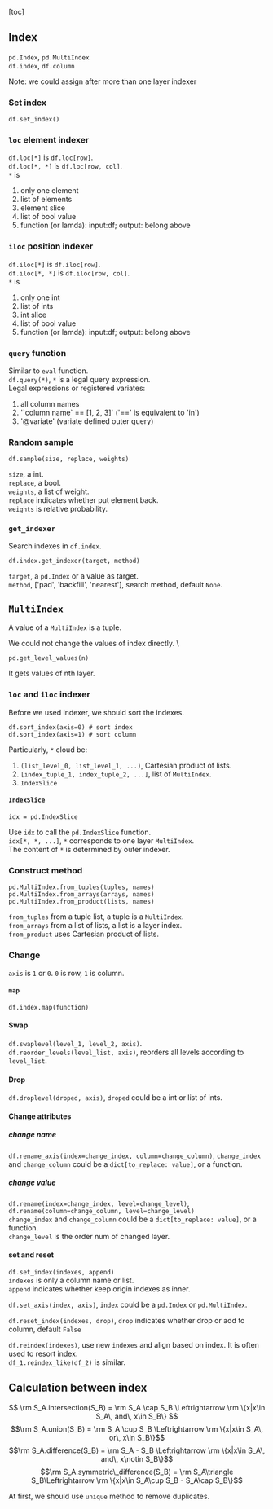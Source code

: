 [toc]

## Index
`pd.Index`, `pd.MultiIndex`\
`df.index`, `df.column`

Note: we could assign after more than one layer indexer

### Set index
`df.set_index()`

### `loc` element indexer

`df.loc[*]` is `df.loc[row]`. \
`df.loc[*, *]` is `df.loc[row, col]`.\
`*` is 
1. only one element
2. list of elements
3. element slice
4. list of bool value
5. function (or lamda): input:df; output: belong above

### `iloc` position indexer
`df.iloc[*]` is `df.iloc[row]`. \
`df.iloc[*, *]` is `df.iloc[row, col]`.\
`*` is
1. only one int
2. list of ints
3. int slice
4. list of bool value
5. function (or lamda): input:df; output: belong above

### `query` function
Similar to `eval` function. \
`df.query(*)`, `*` is a legal query expression.\
Legal expressions or registered variates:
1. all column names
2. '\`column name\` == [1, 2, 3]' ('==' is equivalent to 'in')
3. '@variate' (variate defined outer query)

### Random sample
```python3
df.sample(size, replace, weights)
```
`size`, a int.\
`replace`, a bool.\
`weights`, a list of weight.\
`replace` indicates whether put element back.\
`weights` is relative probability.

### `get_indexer`
Search indexes in `df.index`.
```python3
df.index.get_indexer(target, method)
```
`target`, a `pd.Index` or a value as target.\
`method`, ['pad', 'backfill', 'nearest'], search method, default `None`.


## `MultiIndex`
A value of a `MultiIndex` is a tuple.

We could not change the values of index directly. \
```python3
pd.get_level_values(n)
```
It gets values of nth layer. 

### `loc` and `iloc` indexer
Before we used indexer, we should sort the indexes.
```python3
df.sort_index(axis=0) # sort index
df.sort_index(axis=1) # sort column
```

Particularly, `*` cloud be:
1. `(list_level_0, list_level_1, ...)`, Cartesian product of lists.
2. `[index_tuple_1, index_tuple_2, ...]`, list of `MultiIndex`. 
3. `IndexSlice`

#### `IndexSlice`
```python3
idx = pd.IndexSlice
```
Use `idx` to call the `pd.IndexSlice` function. \
`idx[*, *, ...]`, `*` corresponds to one layer `MultiIndex`. \
The content of `*` is determined by outer indexer.

### Construct method
```python3
pd.MultiIndex.from_tuples(tuples, names)
pd.MultiIndex.from_arrays(arrays, names)
pd.MultiIndex.from_product(lists, names)
```
`from_tuples` from a tuple list, a tuple is a `MultiIndex`. \
`from_arrays` from a list of lists, a list is a layer index. \
`from_product` uses Cartesian product of lists.

### Change
`axis` is `1` or `0`. `0` is row, `1` is column.

#### `map`
`df.index.map(function)`

#### Swap
`df.swaplevel(level_1, level_2, axis)`.\
`df.reorder_levels(level_list, axis)`, reorders all levels according to `level_list`.

#### Drop
`df.droplevel(droped, axis)`, `droped` could be a int or list of ints.

#### Change attributes

##### change name
`df.rename_axis(index=change_index, column=change_column)`,
`change_index` and `change_column` could be a `dict[to_replace: value]`, or a function.

##### change value
`df.rename(index=change_index, level=change_level)`,
`df.rename(column=change_column, level=change_level)` \
`change_index` and `change_column` could be a `dict[to_replace: value]`, or a function.\
`change_level` is the order num of changed layer.

#### set and reset
`df.set_index(indexes, append)` \
`indexes` is only a column name or list. \
`append` indicates whether keep origin indexes as inner.

`df.set_axis(index, axis)`, `index` could be a `pd.Index` or `pd.MultiIndex`.

`df.reset_index(indexes, drop)`,
`drop` indicates whether drop or add to column, default `False`

`df.reindex(indexes)`, use new `indexes` and align based on index.
It is often used to resort index.\
`df_1.reindex_like(df_2)` is similar.

## Calculation between index

$$ \rm S_A.intersection(S_B) = \rm S_A \cap S_B \Leftrightarrow \rm \{x|x\in S_A\, and\, x\in S_B\} $$
$$\rm S_A.union(S_B) = \rm S_A \cup S_B \Leftrightarrow \rm \{x|x\in S_A\, or\, x\in S_B\}$$
$$\rm S_A.difference(S_B) = \rm S_A - S_B \Leftrightarrow \rm \{x|x\in S_A\, and\, x\notin S_B\}$$
$$\rm S_A.symmetric\_difference(S_B) = \rm S_A\triangle S_B\Leftrightarrow \rm \{x|x\in S_A\cup S_B - S_A\cap S_B\}$$

At first, we should use `unique` method to remove duplicates.